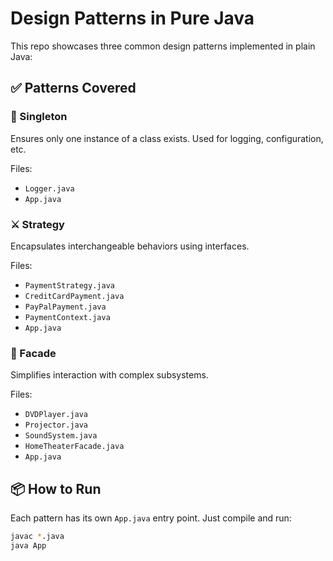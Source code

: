 # Design Patterns in Pure Java

This repo showcases three common design patterns implemented in plain Java:

## ✅ Patterns Covered

### 🔁 Singleton
Ensures only one instance of a class exists. Used for logging, configuration, etc.

Files:
- `Logger.java`
- `App.java`

### ⚔️ Strategy
Encapsulates interchangeable behaviors using interfaces.

Files:
- `PaymentStrategy.java`
- `CreditCardPayment.java`
- `PayPalPayment.java`
- `PaymentContext.java`
- `App.java`

### 🧰 Facade
Simplifies interaction with complex subsystems.

Files:
- `DVDPlayer.java`
- `Projector.java`
- `SoundSystem.java`
- `HomeTheaterFacade.java`
- `App.java`

## 📦 How to Run
Each pattern has its own `App.java` entry point. Just compile and run:

```bash
javac *.java
java App
